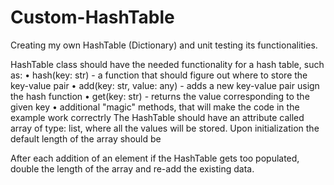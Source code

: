 # Custom-HashTable
Creating my own HashTable (Dictionary) and unit testing its functionalities.


HashTable class should have the needed functionality for a hash table, such as:
•	hash(key: str) - a function that should figure out where to store the key-value pair
•	add(key: str, value: any) - adds a new key-value pair usign the hash function
•	get(key: str) - returns the value corresponding to the given key
•	additional "magic" methods, that will make the code in the example work correctrly
The HashTable should have an attribute called array of type: list, where all the values will be stored. Upon initialization the default length of the array should be

After each addition of an element if the HashTable gets too populated, double the length of the array and re-add the existing data.
